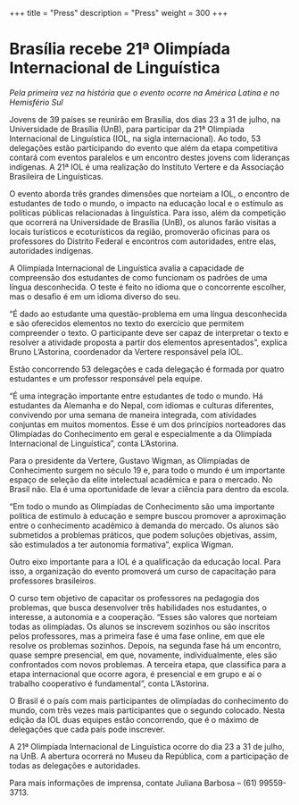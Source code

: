 +++
title = "Press"
description = "Press"
weight = 300
+++

# Brasília recebe 21ª Olimpíada Internacional de Linguística

_Pela primeira vez na história que o evento ocorre na América Latina e no Hemisfério Sul_

Jovens de 39 países se reunirão em Brasília, dos dias 23 a 31 de julho, na Universidade de Brasília (UnB), para participar da 21ª Olimpíada Internacional de Linguística (IOL, na sigla internacional). Ao todo, 53 delegações estão participando do evento que além da etapa competitiva contará com eventos paralelos e um encontro destes jovens com lideranças indígenas. A 21ª IOL é uma realização do Instituto Vertere e da Associação Brasileira de Linguísticas.

O evento aborda três grandes dimensões que norteiam a IOL, o encontro de estudantes de todo o mundo, o impacto na educação local e o estímulo as políticas públicas relacionadas à linguística. Para isso, além da competição que ocorrerá na Universidade de Brasília (UnB), os alunos farão visitas a locais turísticos e ecoturísticos da região, promoverão oficinas para os professores do Distrito Federal e encontros com autoridades, entre elas, autoridades indígenas. 

A Olimpíada Internacional de Linguística avalia a capacidade de compreensão dos estudantes de como funcionam os padrões de uma língua desconhecida. O teste é feito no idioma que o concorrente escolher, mas o desafio é em um idioma diverso do seu. 

“É dado ao estudante uma questão-problema em uma língua desconhecida e são oferecidos elementos no texto do exercício que permitem compreender o texto. O participante deve ser capaz de interpretar o texto e resolver a atividade proposta a partir dos elementos apresentados”, explica Bruno L’Astorina, coordenador da Vertere responsável pela IOL. 

Estão concorrendo 53 delegações e cada delegação é formada por quatro estudantes e um professor responsável pela equipe. 

“É uma integração importante entre estudantes de todo o mundo. Há estudantes da Alemanha e do Nepal, com idiomas e culturas diferentes, convivendo por uma semana de maneira integrada, com atividades conjuntas em muitos momentos. Esse é um dos princípios norteadores das Olimpíadas do Conhecimento em geral e especialmente a da Olimpíada Internacional de Linguística”, conta L’Astorina. 

Para o presidente da Vertere, Gustavo Wigman, as Olimpíadas de Conhecimento surgem no século 19 e, para todo o mundo é um importante espaço de seleção da elite intelectual acadêmica e para o mercado. No Brasil não. Ela é uma oportunidade de levar a ciência para dentro da escola. 

“Em todo o mundo as Olimpíadas de Conhecimento são uma importante política de estímulo à educação e sempre buscou promover a aproximação entre o conhecimento acadêmico à demanda do mercado. Os alunos são submetidos a problemas práticos, que podem soluções objetivas, assim, são estimulados a ter autonomia formativa”, explica Wigman. 

Outro eixo importante para a IOL é a qualificação da educação local. Para isso, a organização do evento promoverá um curso de capacitação para professores brasileiros. 

O curso tem objetivo de capacitar os professores na pedagogia dos problemas, que busca desenvolver três habilidades nos estudantes, o interesse, a autonomia e a cooperação. “Esses são valores que norteiam todas as olimpíadas. Os alunos se inscrevem sozinhos ou são inscritos pelos professores, mas a primeira fase é uma fase online, em que ele resolve os problemas sozinhos. Depois, na segunda fase há um encontro, quase sempre presencial, em que, novamente, individualmente, eles são confrontados com novos problemas. A terceira etapa, que classifica para a etapa internacional que ocorre agora, é presencial e em grupo e aí o trabalho cooperativo é fundamental”, conta L’Astorina. 

O Brasil é o país com mais participantes de olimpíadas do conhecimento do mundo, com três vezes mais participantes que o segundo colocado. Nesta edição da IOL duas equipes estão concorrendo, que é o máximo de delegações que cada país pode inscrever. 

A 21ª Olimpíada Internacional de Linguística ocorre do dia 23 a 31 de julho, na UnB. A abertura ocorrerá no Museu da República, com a participação de todas as delegações e autoridades.

Para mais informações de imprensa, contate Juliana Barbosa – (61) 99559-3713.
